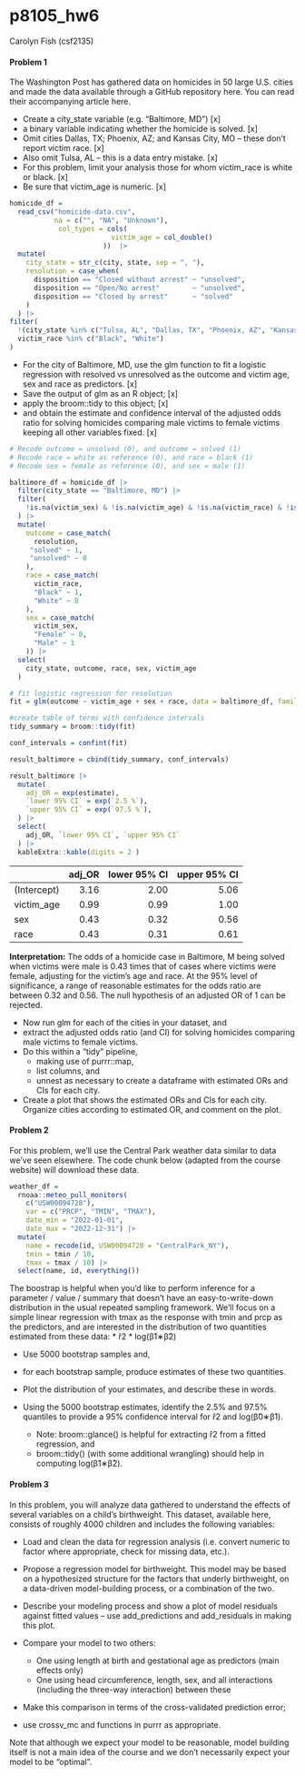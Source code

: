 p8105_hw6
================
Carolyn Fish (csf2135)

#### Problem 1

The Washington Post has gathered data on homicides in 50 large U.S.
cities and made the data available through a GitHub repository here. You
can read their accompanying article here.

- Create a city_state variable (e.g. “Baltimore, MD”) \[x\]
- a binary variable indicating whether the homicide is solved. \[x\]
- Omit cities Dallas, TX; Phoenix, AZ; and Kansas City, MO – these don’t
  report victim race. \[x\]
- Also omit Tulsa, AL – this is a data entry mistake. \[x\]
- For this problem, limit your analysis those for whom victim_race is
  white or black. \[x\]
- Be sure that victim_age is numeric. \[x\]

``` r
homicide_df = 
  read_csv("homicide-data.csv", 
           na = c("", "NA", "Unknown"), 
            col_types = cols(
                         victim_age = col_double()
                       ))  |> 
  mutate(
    city_state = str_c(city, state, sep = ", "),
    resolution = case_when(
      disposition == "Closed without arrest" ~ "unsolved",
      disposition == "Open/No arrest"        ~ "unsolved",
      disposition == "Closed by arrest"      ~ "solved"
    )
  ) |> 
filter(
  !(city_state %in% c("Tulsa, AL", "Dallas, TX", "Phoenix, AZ", "Kansas City, MO")),
  victim_race %in% c("Black", "White")
)
```

- For the city of Baltimore, MD, use the glm function to fit a logistic
  regression with resolved vs unresolved as the outcome and victim age,
  sex and race as predictors. \[x\]
- Save the output of glm as an R object; \[x\]
- apply the broom::tidy to this object; \[x\]
- and obtain the estimate and confidence interval of the adjusted odds
  ratio for solving homicides comparing male victims to female victims
  keeping all other variables fixed. \[x\]

``` r
# Recode outcome = unsolved (0), and outcome = solved (1)
# Recode race = white as reference (0), and race = black (1)
# Recode sex = female as reference (0), and sex = male (1)

baltimore_df = homicide_df |> 
  filter(city_state == "Baltimore, MD") |> 
  filter(
    !is.na(victim_sex) & !is.na(victim_age) & !is.na(victim_race) & !is.na(resolution)
  ) |> 
  mutate(
    outcome = case_match(
      resolution, 
     "solved" ~ 1, 
     "unsolved" ~ 0 
    ), 
    race = case_match(
      victim_race, 
      "Black" ~ 1, 
      "White" ~ 0
    ), 
    sex = case_match(
      victim_sex, 
      "Female" ~ 0, 
      "Male" ~ 1
    )) |> 
  select(
    city_state, outcome, race, sex, victim_age
  )
```

``` r
# fit logistic regression for resolution 
fit = glm(outcome ~ victim_age + sex + race, data = baltimore_df, family = "binomial")

#create table of terms with confidence intervals
tidy_summary = broom::tidy(fit)

conf_intervals = confint(fit)

result_baltimore = cbind(tidy_summary, conf_intervals) 

result_baltimore |> 
  mutate(
    adj_OR = exp(estimate), 
    `lower 95% CI` = exp(`2.5 %`), 
    `upper 95% CI` = exp(`97.5 %`),
  ) |> 
  select(
    adj_OR, `lower 95% CI`, `upper 95% CI`
  ) |> 
  kableExtra::kable(digits = 2 )
```

<table>
<thead>
<tr>
<th style="text-align:left;">
</th>
<th style="text-align:right;">
adj_OR
</th>
<th style="text-align:right;">
lower 95% CI
</th>
<th style="text-align:right;">
upper 95% CI
</th>
</tr>
</thead>
<tbody>
<tr>
<td style="text-align:left;">
(Intercept)
</td>
<td style="text-align:right;">
3.16
</td>
<td style="text-align:right;">
2.00
</td>
<td style="text-align:right;">
5.06
</td>
</tr>
<tr>
<td style="text-align:left;">
victim_age
</td>
<td style="text-align:right;">
0.99
</td>
<td style="text-align:right;">
0.99
</td>
<td style="text-align:right;">
1.00
</td>
</tr>
<tr>
<td style="text-align:left;">
sex
</td>
<td style="text-align:right;">
0.43
</td>
<td style="text-align:right;">
0.32
</td>
<td style="text-align:right;">
0.56
</td>
</tr>
<tr>
<td style="text-align:left;">
race
</td>
<td style="text-align:right;">
0.43
</td>
<td style="text-align:right;">
0.31
</td>
<td style="text-align:right;">
0.61
</td>
</tr>
</tbody>
</table>

**Interpretation:** The odds of a homicide case in Baltimore, M being
solved when victims were male is 0.43 times that of cases where victims
were female, adjusting for the victim’s age and race. At the 95% level
of significance, a range of reasonable estimates for the odds ratio are
between 0.32 and 0.56. The null hypothesis of an adjusted OR of 1 can be
rejected.

- Now run glm for each of the cities in your dataset, and
- extract the adjusted odds ratio (and CI) for solving homicides
  comparing male victims to female victims.
- Do this within a “tidy” pipeline,
  - making use of purrr::map,
  - list columns, and
  - unnest as necessary to create a dataframe with estimated ORs and CIs
    for each city.
- Create a plot that shows the estimated ORs and CIs for each city.
  Organize cities according to estimated OR, and comment on the plot.

#### Problem 2

For this problem, we’ll use the Central Park weather data similar to
data we’ve seen elsewhere. The code chunk below (adapted from the course
website) will download these data.

``` r
weather_df = 
  rnoaa::meteo_pull_monitors(
    c("USW00094728"),
    var = c("PRCP", "TMIN", "TMAX"), 
    date_min = "2022-01-01",
    date_max = "2022-12-31") |>
  mutate(
    name = recode(id, USW00094728 = "CentralPark_NY"),
    tmin = tmin / 10,
    tmax = tmax / 10) |>
  select(name, id, everything())
```

The boostrap is helpful when you’d like to perform inference for a
parameter / value / summary that doesn’t have an easy-to-write-down
distribution in the usual repeated sampling framework. We’ll focus on a
simple linear regression with tmax as the response with tmin and prcp as
the predictors, and are interested in the distribution of two quantities
estimated from these data: \* r̂2 \* log(β̂1∗β̂2)

- Use 5000 bootstrap samples and,

- for each bootstrap sample, produce estimates of these two quantities.

- Plot the distribution of your estimates, and describe these in words.

- Using the 5000 bootstrap estimates, identify the 2.5% and 97.5%
  quantiles to provide a 95% confidence interval for r̂2 and log(β̂0∗β̂1).

  - Note: broom::glance() is helpful for extracting r̂2 from a fitted
    regression, and
  - broom::tidy() (with some additional wrangling) should help in
    computing log(β̂1∗β̂2).

#### Problem 3

In this problem, you will analyze data gathered to understand the
effects of several variables on a child’s birthweight. This dataset,
available here, consists of roughly 4000 children and includes the
following variables:

- Load and clean the data for regression analysis (i.e. convert numeric
  to factor where appropriate, check for missing data, etc.).

- Propose a regression model for birthweight. This model may be based on
  a hypothesized structure for the factors that underly birthweight, on
  a data-driven model-building process, or a combination of the two.

- Describe your modeling process and show a plot of model residuals
  against fitted values – use add_predictions and add_residuals in
  making this plot.

- Compare your model to two others:

  - One using length at birth and gestational age as predictors (main
    effects only)
  - One using head circumference, length, sex, and all interactions
    (including the three-way interaction) between these

- Make this comparison in terms of the cross-validated prediction error;

- use crossv_mc and functions in purrr as appropriate.

Note that although we expect your model to be reasonable, model building
itself is not a main idea of the course and we don’t necessarily expect
your model to be “optimal”.
